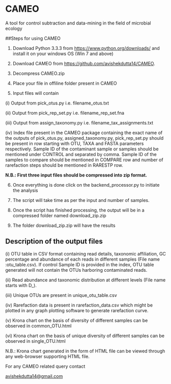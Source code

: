# CAMEO
A tool for control subtraction and data-mining in the field of microbial ecology

##Steps for using CAMEO

1) Download Python 3.3.3 from https://www.python.org/downloads/ and install it on your windows OS (Win 7 and above)

2) Download CAMEO from https://github.com/avishekdutta14/CAMEO.

3) Decompress CAMEO.zip

4) Place your file in offiline folder present in CAMEO

5) Input files will contain

  (i)	Output from pick_otus.py  i.e. filename_otus.txt

  (ii)	Output from pick_rep_set.py i.e. filename_rep_set.fna

  (iii)	Output from assign_taxonomy.py i.e. filename_tax_assignments.txt

  (iv)	Index file present in the CAMEO package containing the exact name of the outputs of pick_otus.py, assigned_taxonomy.py, pick_rep_set.py should be present in row starting   with OTU, TAXA and FASTA parameters respectively. Sample ID of the contaminant sample or samples should be mentioned under CONTROL and separated by comma. Sample ID of the       samples to compare should be mentioned in COMPARE row and number of rarefaction steps should be mentioned in RARESTP row.

 **N.B.: First three input files should be compressed into zip format.**

6) Once everything is done click on the backend_processor.py to initiate the analysis

7) The script will take time as per the input and number of samples.

8) Once the script has finished processing, the output will be in a compressed folder named download_zip.zip

10) The folder download_zip.zip will have the results

## Description of the output files

(i)	OTU table in CSV format containing read details, taxonomic affiliation, GC percentage and abundance of each reads in different samples (File name :otu_table.csv). If control Sample ID is provided in the index, OTU table generated will not contain the OTUs harboring contaminated reads.

(ii)	Read abundance and taxonomic distribution at different levels (File name starts with D_).

(iii)	Unique OTUs are present in unique_otu_table.csv

(iv)	Rarefaction data is present in rarefaction_data.csv which might be plotted in any graph plotting software to generate rarefaction curve.

(v)	Krona chart on the basis of diversity of different samples can be observed in common_OTU.html

(vi)	Krona chart on the basis of unique diversity of different samples can be observed in single_OTU.html

N.B.: Krona chart generated in the form of HTML file can be viewed through any web-browser supporting HTML file.


For any CAMEO related query contact 

avishekdutta14@gmail.com
